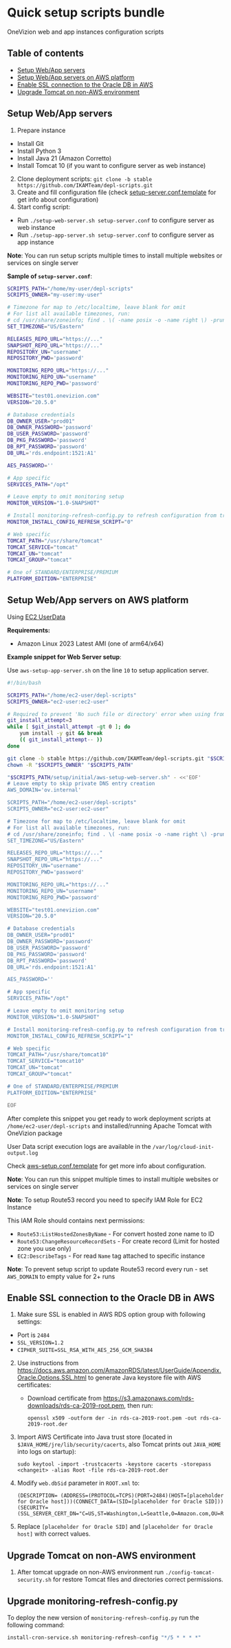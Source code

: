 # Quick setup scripts bundle

OneVizion web and app instances configuration scripts

## Table of contents
- [Setup Web/App servers](#setup-webapp-servers)
- [Setup Web/App servers on AWS platform](#setup-webapp-servers-on-aws-platform)
- [Enable SSL connection to the Oracle DB in AWS](#enable-ssl-connection-to-the-oracle-db-in-aws)
- [Upgrade Tomcat on non-AWS environment](#upgrade-tomcat-on-non-aws-environment)

## Setup Web/App servers

1. Prepare instance
- Install Git
- Install Python 3
- Install Java 21 (Amazon Corretto)
- Install Tomcat 10 (if you want to configure server as web instance)

2. Clone deployment scripts: `git clone -b stable https://github.com/IKAMTeam/depl-scripts.git`
3. Create and fill configuration file (check [setup-server.conf.template](setup-server.conf.template) for get info about configuration)
4. Start config script:

- Run `./setup-web-server.sh setup-server.conf` to configure server as web instance
- Run `./setup-app-server.sh setup-server.conf` to configure server as app instance

**Note**: You can run setup scripts multiple times to install multiple websites or services on single server

**Sample of `setup-server.conf`**:
```bash
SCRIPTS_PATH="/home/my-user/depl-scripts"
SCRIPTS_OWNER="my-user:my-user"

# Timezone for map to /etc/localtime, leave blank for omit
# For list all available timezones, run:
# cd /usr/share/zoneinfo; find . \( -name posix -o -name right \) -prune -o -type f | awk '{ print substr($0, 3) }'
SET_TIMEZONE="US/Eastern"

RELEASES_REPO_URL="https://..."
SNAPSHOT_REPO_URL="https://..."
REPOSITORY_UN="username"
REPOSITORY_PWD='password'

MONITORING_REPO_URL="https://..."
MONITORING_REPO_UN="username"
MONITORING_REPO_PWD='password'

WEBSITE="test01.onevizion.com"
VERSION="20.5.0"

# Database credentials
DB_OWNER_USER="prod01"
DB_OWNER_PASSWORD='password'
DB_USER_PASSWORD='password'
DB_PKG_PASSWORD='password'
DB_RPT_PASSWORD='password'
DB_URL='rds.endpoint:1521:A1'

AES_PASSWORD=''

# App specific
SERVICES_PATH="/opt"

# Leave empty to omit monitoring setup
MONITOR_VERSION="1.0-SNAPSHOT"

# Install monitoring-refresh-config.py to refresh configuration from trackor.onevizion.com (requires AWS SSM)
MONITOR_INSTALL_CONFIG_REFRESH_SCRIPT="0"

# Web specific
TOMCAT_PATH="/usr/share/tomcat"
TOMCAT_SERVICE="tomcat"
TOMCAT_UN="tomcat"
TOMCAT_GROUP="tomcat"

# One of STANDARD/ENTERPRISE/PREMIUM
PLATFORM_EDITION="ENTERPRISE"
```

## Setup Web/App servers on AWS platform

Using [EC2 UserData](https://docs.aws.amazon.com/AWSEC2/latest/UserGuide/user-data.html)

**Requirements:**
- Amazon Linux 2023 Latest AMI (one of arm64/x64)

**Example snippet for Web Server setup**:

Use `aws-setup-app-server.sh` on the line `10` to setup application server.


```bash
#!/bin/bash

SCRIPTS_PATH="/home/ec2-user/depl-scripts"
SCRIPTS_OWNER="ec2-user:ec2-user"

# Required to prevent 'No such file or directory' error when using from EC2 Userdata
git_install_attempt=3
while [ $git_install_attempt -gt 0 ]; do
    yum install -y git && break
    (( git_install_attempt-- ))
done

git clone -b stable https://github.com/IKAMTeam/depl-scripts.git "$SCRIPTS_PATH"
chown -R "$SCRIPTS_OWNER" "$SCRIPTS_PATH"

"$SCRIPTS_PATH/setup/initial/aws-setup-web-server.sh" - <<'EOF'
# Leave empty to skip private DNS entry creation
AWS_DOMAIN='ov.internal'

SCRIPTS_PATH="/home/ec2-user/depl-scripts"
SCRIPTS_OWNER="ec2-user:ec2-user"

# Timezone for map to /etc/localtime, leave blank for omit
# For list all available timezones, run:
# cd /usr/share/zoneinfo; find . \( -name posix -o -name right \) -prune -o -type f | awk '{ print substr($0, 3) }'
SET_TIMEZONE="US/Eastern"

RELEASES_REPO_URL="https://..."
SNAPSHOT_REPO_URL="https://..."
REPOSITORY_UN="username"
REPOSITORY_PWD='password'

MONITORING_REPO_URL="https://..."
MONITORING_REPO_UN="username"
MONITORING_REPO_PWD='password'

WEBSITE="test01.onevizion.com"
VERSION="20.5.0"

# Database credentials
DB_OWNER_USER="prod01"
DB_OWNER_PASSWORD='password'
DB_USER_PASSWORD='password'
DB_PKG_PASSWORD='password'
DB_RPT_PASSWORD='password'
DB_URL='rds.endpoint:1521:A1'

AES_PASSWORD=''

# App specific
SERVICES_PATH="/opt"

# Leave empty to omit monitoring setup
MONITOR_VERSION="1.0-SNAPSHOT"

# Install monitoring-refresh-config.py to refresh configuration from trackor.onevizion.com (requires AWS SSM)
MONITOR_INSTALL_CONFIG_REFRESH_SCRIPT="1"

# Web specific
TOMCAT_PATH="/usr/share/tomcat10"
TOMCAT_SERVICE="tomcat10"
TOMCAT_UN="tomcat"
TOMCAT_GROUP="tomcat"

# One of STANDARD/ENTERPRISE/PREMIUM
PLATFORM_EDITION="ENTERPRISE"

EOF
```

After complete this snippet you get ready to work deployment scripts at `/home/ec2-user/depl-scripts` and installed/running Apache Tomcat with OneVizion package

User Data script execution logs are available in the `/var/log/cloud-init-output.log`

Check [aws-setup.conf.template](aws-setup.conf.template) for get more info about configuration.

**Note**: You can run this snippet multiple times to install multiple websites or services on single server

**Note**: To setup Route53 record you need to specify IAM Role for EC2 Instance

This IAM Role should contains next permissions:
- `Route53:ListHostedZonesByName` - For convert hosted zone name to ID
- `Route53:ChangeResourceRecordSets` - For create record (Limit for hosted zone you use only)
- `EC2:DescribeTags` - For read `Name` tag attached to specific instance

**Note**: To prevent setup script to update Route53 record every run - set `AWS_DOMAIN` to empty value for 2+ runs


## Enable SSL connection to the Oracle DB in AWS
1. Make sure SSL is enabled in AWS RDS option group with following settings:
- Port is `2484`
- `SSL_VERSION=1.2`
- `CIPHER_SUITE=SSL_RSA_WITH_AES_256_GCM_SHA384`

2. Use instructions from https://docs.aws.amazon.com/AmazonRDS/latest/UserGuide/Appendix.Oracle.Options.SSL.html to generate Java keystore file with AWS certificates:
    - Download certificate from https://s3.amazonaws.com/rds-downloads/rds-ca-2019-root.pem, then run:

        `openssl x509 -outform der -in rds-ca-2019-root.pem -out rds-ca-2019-root.der`

3. Import AWS Certificate into Java trust store (located in `$JAVA_HOME/jre/lib/security/cacerts`, also Tomcat prints out `JAVA_HOME` into logs on startup):

    `sudo keytool -import -trustcacerts -keystore cacerts -storepass <changeit> -alias Root -file rds-ca-2019-root.der`

4. Modify `web.dbSid` parameter in `ROOT.xml` to:
    
    ```
    (DESCRIPTION= (ADDRESS=(PROTOCOL=TCPS)(PORT=2484)(HOST=[placeholder for Oracle host]))(CONNECT_DATA=(SID=[placeholder for Oracle SID]))(SECURITY=(SSL_SERVER_CERT_DN="C=US,ST=Washington,L=Seattle,O=Amazon.com,OU=RDS,CN=%s")))
    ```

5. Replace `[placeholder for Oracle SID]` and `[placeholder for Oracle host]` with correct values.

## Upgrade Tomcat on non-AWS environment
1. After tomcat upgrade on non-AWS environment run `./config-tomcat-security.sh` for restore Tomcat files and directories correct permissions.
 
## Upgrade monitoring-refresh-config.py

To deploy the new version of `monitoring-refresh-config.py` run the following command:
```bash
install-cron-service.sh monitoring-refresh-config "*/5 * * * *"
```
